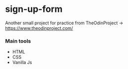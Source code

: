 # sign-up-form

Another small project for practice from TheOdinProject -> https://www.theodinproject.com/
### Main tools
- HTML 
- CSS
- Vanilla Js
